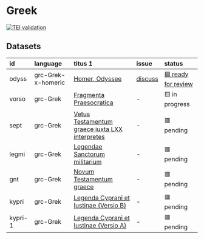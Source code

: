 # Greek
[![TEI validation](https://github.com/TITUS-2-0/greek/actions/workflows/validate_data.yaml/badge.svg?branch=main)](https://github.com/TITUS-2-0/greek/actions/workflows/validate_data.yaml)
## Datasets
| id      | language           | titus 1                                                                                                         | issue                                                  | status                                                           |
|:--------|:-------------------|:----------------------------------------------------------------------------------------------------------------|:-------------------------------------------------------|:-----------------------------------------------------------------|
| odyss   | grc-Grek-x-homeric | [Homer, Odyssee](http://titus.uni-frankfurt.de/texte/etcs/grie/homer/odyssee/odyss.htm)                         | [discuss](https://github.com/TITUS-2-0/greek/issues/1) | [🟦 ready for review](https://github.com/TITUS-2-0/greek/pull/2) |
| vorso   | grc-Grek           | [Fragmenta Praesocratica](http://titus.uni-frankfurt.de/texte/etcs/grie/vorsokr/vorso.htm)                      | -                                                      | 🟨 in progress                                                   |
| sept    | grc-Grek           | [Vetus Testamentum graece iuxta LXX interpretes](http://titus.uni-frankfurt.de/texte/etcs/grie/sept/sept.htm)   | -                                                      | 🟥 pending                                                       |
| legmi   | grc-Grek           | [Legendae Sanctorum militarium](http://titus.uni-frankfurt.de/texte/etcs/grie/agio/legmilit/legmi.htm)          | -                                                      | 🟥 pending                                                       |
| gnt     | grc-Grek           | [Novum Testamentum graece](http://titus.uni-frankfurt.de/texte/etcs/grie/gnt/gnt.htm)                           | -                                                      | 🟥 pending                                                       |
| kypri   | grc-Grek           | [Legenda Cyprani et Iustinae (Versio B)](http://titus.uni-frankfurt.de/texte/etcs/grie/agio/kyprianb/kypri.htm) | -                                                      | 🟥 pending                                                       |
| kypri-1 | grc-Grek           | [Legenda Cyprani et Iustinae (Versio A)](http://titus.uni-frankfurt.de/texte/etcs/grie/agio/kypriana/kypri.htm) | -                                                      | 🟥 pending                                                       |